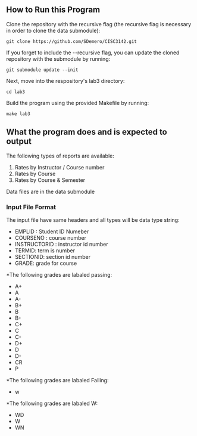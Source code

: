 
## How to Run this Program
Clone the repository with the recursive flag (the recursive flag is necessary in order to clone the data submodule): 

``git clone https://github.com/SDemero/CISC3142.git``

If you forget to include the --recursive flag, you can update the cloned repository with the submodule by running: 

`git submodule update --init`

Next, move into the respository's lab3 directory:

`cd lab3`

Build the program using the provided Makefile by running: 

`make lab3`


## What the program does and is expected to output
The following types of reports are available:

1. Rates by Instructor / Course number
2. Rates by Course
3. Rates by Course & Semester

Data files are in the data submodule

### Input File Format

The input file have same headers and all types will be data type string:
- EMPLID : Student ID Numeber
- COURSENO : course number
- INSTRUCTORID : instructor id number
- TERMID: term is number
- SECTIONID: section id number
- GRADE: grade for course


*The following grades are labaled passing:
- A+
- A
- A-
- B+
- B
- B-
- C+
- C
- C-
- D+
- D
- D-
- CR
- P

*The following grades are labaled Failing:
- w 



*The following grades are labaled W:
- WD
- W
- WN


